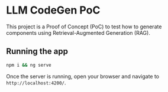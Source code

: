 # LLM CodeGen PoC

This project is a Proof of Concept (PoC) to test how to generate components using Retrieval-Augmented Generation (RAG).

## Running the app

```bash
npm i && ng serve
```

Once the server is running, open your browser and navigate to `http://localhost:4200/`. 

